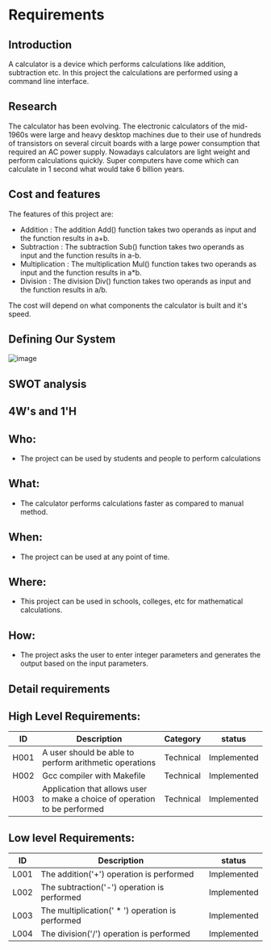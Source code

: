 # Requirements
## Introduction
A calculator is a device which performs calculations like addition, subtraction etc. In this project the calculations are performed using a command line interface.

## Research
The calculator has been evolving. The electronic calculators of the mid-1960s were large and heavy desktop machines due to their use of hundreds of transistors on several circuit boards with a large power consumption that required an AC power supply. Nowadays calculators are light weight and perform calculations quickly. Super computers have come which can calculate in 1 second what would take 6 billion years.

## Cost and features
The features of this project are:
* Addition : The addition Add() function takes two operands as input and the function results in a+b.
* Subtraction : The subtraction Sub() function takes two operands as input and the function results in a-b.
* Multiplication : The multiplication Mul() function takes two operands as input and the function results in a*b.
* Division : The division Div() function takes two operands as input and the function results in a/b.

The cost will depend on what components the calculator is built and it's speed.

## Defining Our System

![image](https://user-images.githubusercontent.com/81291326/114972845-e3de1000-9e9c-11eb-996b-42f5fc74a3a8.png)

## SWOT analysis

## 4W's and 1'H
## Who:
* The project can be used by students and people to perform calculations

## What:
* The calculator performs calculations faster as compared to manual method.

## When:
* The project can be used at any point of time.

## Where:
* This project can be used in schools, colleges, etc for mathematical calculations.

## How:
* The project asks the user to enter integer parameters and generates the output based on the input parameters.

## Detail requirements
## High Level Requirements:
| ID	| Description                                             | Category | status   |
|-----|---------------------------------------------------------|----------|----------|
| H001|	A user should be able to perform arithmetic operations	| Technical|	Implemented|
| H002|	Gcc compiler with Makefile 	| Technical|	Implemented|
| H003|	Application that allows user to make a choice of operation to be performed|Technical|	Implemented|

## Low level Requirements:
| ID	| Description                                             | status   |
|-----|---------------------------------------------------------|----------|
| L001|	The addition('+') operation is performed|	Implemented|
| L002|	The subtraction('-') operation is performed| Implemented|
| L003|	The multiplication(' * ') operation is performed |Implemented|
| L004|	The division('/') operation is performed |Implemented|
